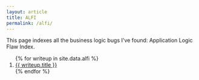 ```yaml
---
layout: article
title: ALFI
permalink: /alfi/
---
```


This page indexes all the business logic bugs I've found: Application Logic Flaw Index.

<ol>
{% for writeup in site.data.alfi %}
  <li>
    <a href="{{ writeup.link }}">
      {{ writeup.title }}
    </a>
  </li>
{% endfor %}
</ol>
